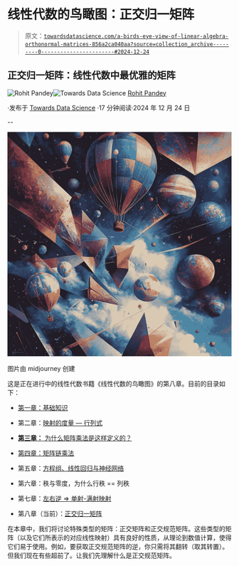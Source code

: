 # 线性代数的鸟瞰图：正交归一矩阵

> 原文：[`towardsdatascience.com/a-birds-eye-view-of-linear-algebra-orthonormal-matrices-856a2ca040aa?source=collection_archive---------0-----------------------#2024-12-24`](https://towardsdatascience.com/a-birds-eye-view-of-linear-algebra-orthonormal-matrices-856a2ca040aa?source=collection_archive---------0-----------------------#2024-12-24)

## 正交归一矩阵：线性代数中最优雅的矩阵

[](https://medium.com/@rohitpandey576?source=post_page---byline--856a2ca040aa--------------------------------)![Rohit Pandey](https://medium.com/@rohitpandey576?source=post_page---byline--856a2ca040aa--------------------------------)[](https://towardsdatascience.com/?source=post_page---byline--856a2ca040aa--------------------------------)![Towards Data Science](https://towardsdatascience.com/?source=post_page---byline--856a2ca040aa--------------------------------) [Rohit Pandey](https://medium.com/@rohitpandey576?source=post_page---byline--856a2ca040aa--------------------------------)

·发布于 [Towards Data Science](https://towardsdatascience.com/?source=post_page---byline--856a2ca040aa--------------------------------) ·17 分钟阅读·2024 年 12 月 24 日

--

![](img/1abc1613c2493b14d731ee84818d7743.png)

图片由 midjourney 创建

这是正在进行中的线性代数书籍《线性代数的鸟瞰图》的第八章。目前的目录如下：

+   [第一章：基础知识](https://medium.com/towards-data-science/a-birds-eye-view-of-linear-algebra-the-basics-29ad2122d98f)

+   第二章：[映射的度量 — 行列式](https://medium.com/p/1e5fd752a3be)

+   [**第三章：** 为什么矩阵乘法是这样定义的？](https://medium.com/towards-data-science/a-birds-eye-view-of-linear-algebra-why-is-matrix-multiplication-like-that-a4d94067651e)

+   [第四章：矩阵链乘法](https://medium.com/towards-data-science/a-birds-eye-view-of-linear-algebra-matrix-chain-multiplication-a718748c7fd5)

+   第五章：[方程组、线性回归与神经网络](https://medium.com/p/fe5b88a57f66)

+   第六章：秩与零度，为什么行秩 == 列秩

+   第七章：[左右逆 => 单射-满射映射](https://medium.com/towards-data-science/birds-eye-view-of-linear-algebra-left-right-inverse-injective-surjective-maps-621988c874bd)

+   第八章（当前）：[正交归一矩阵](https://medium.com/towards-data-science/a-birds-eye-view-of-linear-algebra-orthonormal-matrices-856a2ca040aa)

在本章中，我们将讨论特殊类型的矩阵：正交矩阵和正交规范矩阵。这些类型的矩阵（以及它们所表示的对应线性映射）具有良好的性质，从理论到数值计算，使得它们易于使用。例如，要获取正交规范矩阵的逆，你只需将其翻转（取其转置）。但我们现在有些超前了。让我们先理解什么是正交规范矩阵。
